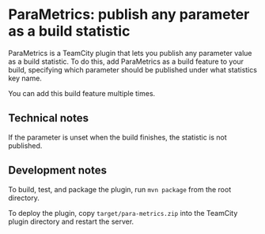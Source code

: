# ParaMetrics: publish any parameter as a build statistic

ParaMetrics is a TeamCity plugin that lets you publish any parameter value as a build statistic. To do this, add
ParaMetrics as a build feature to your build, specifying which parameter should be published under what statistics key
name.

You can add this build feature multiple times.

## Technical notes
If the parameter is unset when the build finishes, the statistic is not published.

## Development notes
To build, test, and package the plugin, run `mvn package` from the root directory.

To deploy the plugin, copy `target/para-metrics.zip` into the TeamCity plugin directory and restart the server.

